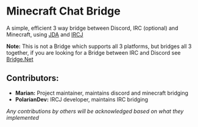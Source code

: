 # Minecraft Chat Bridge
A simple, efficient 3 way bridge between Discord, IRC (optional) and Minecraft, using 
[JDA](https://github.com/DV8FromTheWorld/JDA) and [IRCJ](https://gitlab.com/PolarianDev/ircj) <BR>

**Note:** This is not a Bridge which supports all 3 platforms, but bridges all 3 together, if you
are looking for a Bridge between IRC and Discord see [Bridge.Net](https://gitlab.com/PolarianDev/bridge.net)

## Contributors:
- **Marian:** Project maintainer, maintains discord and minecraft bridging
- **PolarianDev:** IRCJ developer, maintains IRC bridging

*Any contributions by others will be acknowledged based on what they implemented*
